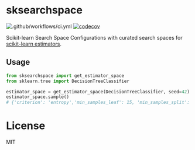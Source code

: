 # sksearchspace

![.github/workflows/ci.yml](https://github.com/thomasjpfan/sksearchspace/workflows/.github/workflows/ci.yml/badge.svg) [![codecov](https://codecov.io/gh/thomasjpfan/sksearchspace/branch/master/graph/badge.svg)](https://codecov.io/gh/thomasjpfan/sksearchspace)

Scikit-learn Search Space Configurations with curated search spaces for [scikit-learn estimators](http://github.com/scikit-learn/scikit-learn).

## Usage

```py
from sksearchspace import get_estimator_space
from sklearn.tree import DecisionTreeClassifier

estimator_space = get_estimator_space(DecisionTreeClassifier, seed=42)
estimator_space.sample()
# {'criterion': 'entropy','min_samples_leaf': 15, 'min_samples_split': 11}
```

# License

MIT
